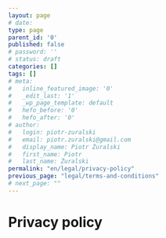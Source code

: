 ```yaml
---
layout: page
# date: 
type: page
parent_id: '0'
published: false
# password: ''
# status: draft
categories: []
tags: []
# meta:
#   inline_featured_image: '0'
#   _edit_last: '1'
#   _wp_page_template: default
#   hefo_before: '0'
#   hefo_after: '0'
# author:
#   login: piotr-zuralski
#   email: piotr.zuralski@gmail.com
#   display_name: Piotr Żuralski
#   first_name: Piotr
#   last_name: Żuralski
permalink: "en/legal/privacy-policy"
previous_page: "legal/terms-and-conditions"
# next_page: ""
---
```


# Privacy policy